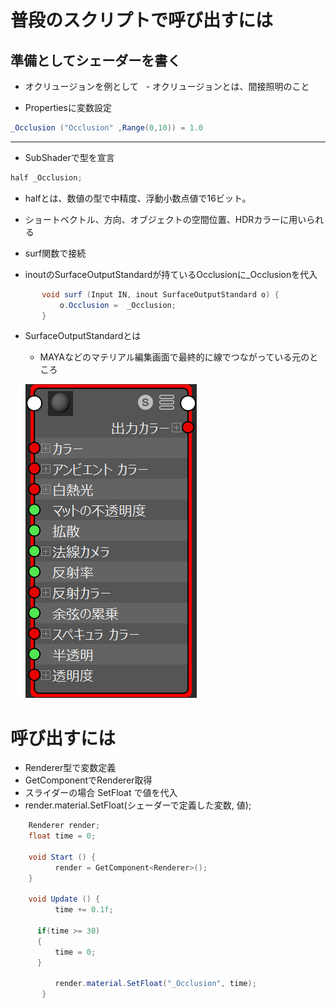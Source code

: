 # 普段のスクリプトで呼び出すには

## 準備としてシェーダーを書く
 - オクリュージョンを例として
   - オクリュージョンとは、間接照明のこと
   
 - Propertiesに変数設定
 ```cs
 _Occlusion ("Occlusion" ,Range(0,10)) = 1.0
 ```
 ---
 
 - SubShaderで型を宣言
  
  ```cs
  half _Occlusion;
  ```
  
  - halfとは、数値の型で中精度、浮動小数点値で16ビット。
  - ショートベクトル、方向、オブジェクトの空間位置、HDRカラーに用いられる
    
 - surf関数で接続
 
  - inoutのSurfaceOutputStandardが持ているOcclusionに_Occlusionを代入
 ```cs
 		void surf (Input IN, inout SurfaceOutputStandard o) {
			o.Occlusion =  _Occlusion;
		}
 ```
 
 - SurfaceOutputStandardとは
   - MAYAなどのマテリアル編集画面で最終的に線でつながっている元のところ
   
   ![](MAYA_Material.jpg)
    
    
# 呼び出すには

 - Renderer型で変数定義
 - GetComponentでRenderer取得
 - スライダーの場合 SetFloat で値を代入
 - render.material.SetFloat(シェーダーで定義した変数, 値);
 
 
```cs
    Renderer render;
    float time = 0;

    void Start () {
          render = GetComponent<Renderer>();
	}
	
    void Update () {
          time += 0.1f;

  	  if(time >= 30)
  	  {
	      time = 0;
	  }

          render.material.SetFloat("_Occlusion", time);
       }
```

